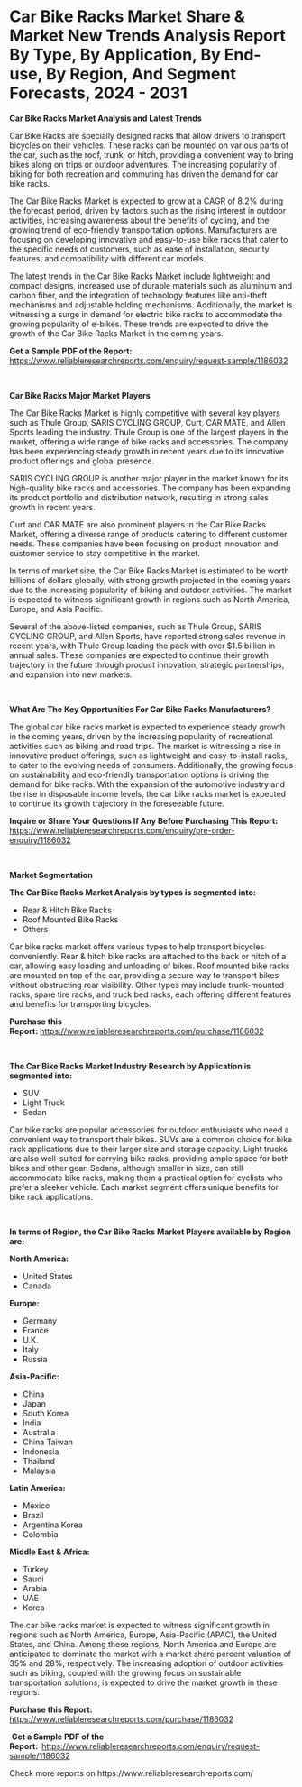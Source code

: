<p><h1>Car Bike Racks Market Share & Market New Trends Analysis Report By Type, By Application, By End-use, By Region, And Segment Forecasts, 2024 - 2031</h1></p><p><strong>Car Bike Racks Market Analysis and Latest Trends</strong></p>
<p><p>Car Bike Racks are specially designed racks that allow drivers to transport bicycles on their vehicles. These racks can be mounted on various parts of the car, such as the roof, trunk, or hitch, providing a convenient way to bring bikes along on trips or outdoor adventures. The increasing popularity of biking for both recreation and commuting has driven the demand for car bike racks.</p><p>The Car Bike Racks Market is expected to grow at a CAGR of 8.2% during the forecast period, driven by factors such as the rising interest in outdoor activities, increasing awareness about the benefits of cycling, and the growing trend of eco-friendly transportation options. Manufacturers are focusing on developing innovative and easy-to-use bike racks that cater to the specific needs of customers, such as ease of installation, security features, and compatibility with different car models.</p><p>The latest trends in the Car Bike Racks Market include lightweight and compact designs, increased use of durable materials such as aluminum and carbon fiber, and the integration of technology features like anti-theft mechanisms and adjustable holding mechanisms. Additionally, the market is witnessing a surge in demand for electric bike racks to accommodate the growing popularity of e-bikes. These trends are expected to drive the growth of the Car Bike Racks Market in the coming years.</p></p>
<p><strong>Get a Sample PDF of the Report:&nbsp;</strong> <a href="https://www.reliableresearchreports.com/enquiry/request-sample/1186032">https://www.reliableresearchreports.com/enquiry/request-sample/1186032</a></p>
<p>&nbsp;</p>
<p><strong>Car Bike Racks Major Market Players</strong></p>
<p><p>The Car Bike Racks Market is highly competitive with several key players such as Thule Group, SARIS CYCLING GROUP, Curt, CAR MATE, and Allen Sports leading the industry. Thule Group is one of the largest players in the market, offering a wide range of bike racks and accessories. The company has been experiencing steady growth in recent years due to its innovative product offerings and global presence.</p><p>SARIS CYCLING GROUP is another major player in the market known for its high-quality bike racks and accessories. The company has been expanding its product portfolio and distribution network, resulting in strong sales growth in recent years.</p><p>Curt and CAR MATE are also prominent players in the Car Bike Racks Market, offering a diverse range of products catering to different customer needs. These companies have been focusing on product innovation and customer service to stay competitive in the market.</p><p>In terms of market size, the Car Bike Racks Market is estimated to be worth billions of dollars globally, with strong growth projected in the coming years due to the increasing popularity of biking and outdoor activities. The market is expected to witness significant growth in regions such as North America, Europe, and Asia Pacific.</p><p>Several of the above-listed companies, such as Thule Group, SARIS CYCLING GROUP, and Allen Sports, have reported strong sales revenue in recent years, with Thule Group leading the pack with over $1.5 billion in annual sales. These companies are expected to continue their growth trajectory in the future through product innovation, strategic partnerships, and expansion into new markets.</p></p>
<p>&nbsp;</p>
<p><strong>What Are The Key Opportunities For Car Bike Racks Manufacturers?</strong></p>
<p><p>The global car bike racks market is expected to experience steady growth in the coming years, driven by the increasing popularity of recreational activities such as biking and road trips. The market is witnessing a rise in innovative product offerings, such as lightweight and easy-to-install racks, to cater to the evolving needs of consumers. Additionally, the growing focus on sustainability and eco-friendly transportation options is driving the demand for bike racks. With the expansion of the automotive industry and the rise in disposable income levels, the car bike racks market is expected to continue its growth trajectory in the foreseeable future.</p></p>
<p><strong>Inquire or Share Your Questions If Any Before Purchasing This Report:</strong> <a href="https://www.reliableresearchreports.com/enquiry/pre-order-enquiry/1186032">https://www.reliableresearchreports.com/enquiry/pre-order-enquiry/1186032</a></p>
<p>&nbsp;</p>
<p><strong>Market Segmentation</strong></p>
<p><strong>The Car Bike Racks Market Analysis by types is segmented into:</strong></p>
<p><ul><li>Rear & Hitch Bike Racks</li><li>Roof Mounted Bike Racks</li><li>Others</li></ul></p>
<p><p>Car bike racks market offers various types to help transport bicycles conveniently. Rear & hitch bike racks are attached to the back or hitch of a car, allowing easy loading and unloading of bikes. Roof mounted bike racks are mounted on top of the car, providing a secure way to transport bikes without obstructing rear visibility. Other types may include trunk-mounted racks, spare tire racks, and truck bed racks, each offering different features and benefits for transporting bicycles.</p></p>
<p><strong>Purchase this Report:&nbsp;</strong><a href="https://www.reliableresearchreports.com/purchase/1186032">https://www.reliableresearchreports.com/purchase/1186032</a></p>
<p>&nbsp;</p>
<p><strong>The Car Bike Racks Market Industry Research by Application is segmented into:</strong></p>
<p><ul><li>SUV</li><li>Light Truck</li><li>Sedan</li></ul></p>
<p><p>Car bike racks are popular accessories for outdoor enthusiasts who need a convenient way to transport their bikes. SUVs are a common choice for bike rack applications due to their larger size and storage capacity. Light trucks are also well-suited for carrying bike racks, providing ample space for both bikes and other gear. Sedans, although smaller in size, can still accommodate bike racks, making them a practical option for cyclists who prefer a sleeker vehicle. Each market segment offers unique benefits for bike rack applications.</p></p>
<p>&nbsp;</p>
<p><strong>In terms of Region, the Car Bike Racks Market Players available by Region are:</strong></p>
<p>
    <p> <strong> North America: </strong>
        <ul>
            <li>United States</li>
            <li>Canada</li>
        </ul>
        </p> 
    <p> <strong> Europe: </strong>
        <ul>
            <li>Germany</li>
            <li>France</li>
            <li>U.K.</li>
            <li>Italy</li>
            <li>Russia</li>
        </ul>
        </p> 
    <p> <strong> Asia-Pacific: </strong>
        <ul>
            <li>China</li>
            <li>Japan</li>
            <li>South Korea</li>
            <li>India</li>
            <li>Australia</li>
            <li>China Taiwan</li>
            <li>Indonesia</li>
            <li>Thailand</li>
            <li>Malaysia</li>
        </ul>
        </p> 
    <p> <strong> Latin America: </strong>
        <ul>
            <li>Mexico</li>
            <li>Brazil</li>
            <li>Argentina Korea</li>
            <li>Colombia</li>
        </ul>
        </p> 
    <p> <strong> Middle East & Africa: </strong>
        <ul>
            <li>Turkey</li>
            <li>Saudi</li>
            <li>Arabia</li>
            <li>UAE</li>
            <li>Korea</li>
        </ul>
    </p>
    </p>
<p><p>The car bike racks market is expected to witness significant growth in regions such as North America, Europe, Asia-Pacific (APAC), the United States, and China. Among these regions, North America and Europe are anticipated to dominate the market with a market share percent valuation of 35% and 28%, respectively. The increasing adoption of outdoor activities such as biking, coupled with the growing focus on sustainable transportation solutions, is expected to drive the market growth in these regions.</p></p>
<p><strong>Purchase this Report: </strong><a href="https://www.reliableresearchreports.com/purchase/1186032">https://www.reliableresearchreports.com/purchase/1186032</a></p>
<p>&nbsp;<strong>Get a Sample PDF of the Report:&nbsp;&nbsp;</strong><a href="https://www.reliableresearchreports.com/enquiry/request-sample/1186032">https://www.reliableresearchreports.com/enquiry/request-sample/1186032</a></p>
<p><strong></strong></p>
<p>Check more reports on https://www.reliableresearchreports.com/</p>